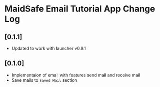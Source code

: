 # MaidSafe Email Tutorial App Change Log

## [0.1.1]
- Updated to work with launcher v0.9.1

## [0.1.0]
- Implementaion of email with features send mail and receive mail
- Save mails to `Saved Mail` section
